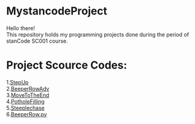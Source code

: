 # MystancodeProject
#### 
Hello there!\
This repository holds my programming projects done during the period of stanCode SC001 course.
# Project Scource Codes:
####
1.[StepUp](link)\
2.[BeeperRowAdv](link)\
3.[MoveToTheEnd](link)\
4.[PotholeFilling](link)\
5.[Steeplechase](link)\
6.[BeeperRow.py](link)

